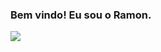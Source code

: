 ### Bem vindo! Eu sou o Ramon.
<picture>
<source 
  srcset="https://github-readme-stats.vercel.app/apiVicenteRamon=anuraghazra&show_icons=true&theme=dark"
  media="(prefers-color-scheme: dark)"
/>
<source
  srcset="https://github-readme-stats.vercel.app/apiVicenteRamon=anuraghazra&show_icons=true"
  media="(prefers-color-scheme: light), (prefers-color-scheme: no-preference)"
/>
<img src="https://github-readme-stats.vercel.app/apiVicenteRamon=anuraghazra&show_icons=true" />
</picture>
